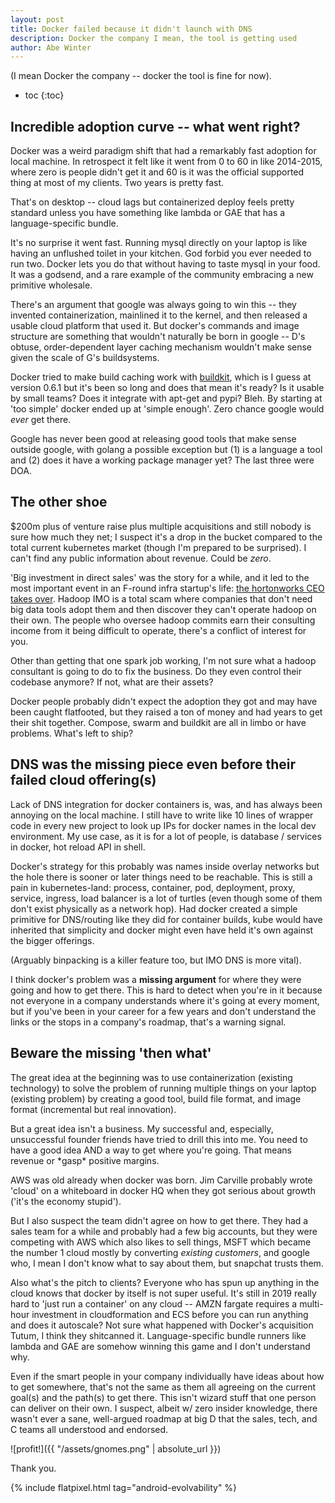 ```yaml
---
layout: post
title: Docker failed because it didn't launch with DNS
description: Docker the company I mean, the tool is getting used
author: Abe Winter
---
```


(I mean Docker the company -- docker the tool is fine for now).

* toc
{:toc}

## Incredible adoption curve -- what went right?

Docker was a weird paradigm shift that had a remarkably fast adoption for local machine. In retrospect it felt like it went from 0 to 60 in like 2014-2015, where zero is people didn't get it and 60 is it was the official supported thing at most of my clients. Two years is pretty fast.

That's on desktop -- cloud lags but containerized deploy feels pretty standard unless you have something like lambda or GAE that has a language-specific bundle.

It's no surprise it went fast. Running mysql directly on your laptop is like having an unflushed toilet in your kitchen. God forbid you ever needed to run two. Docker lets you do that without having to taste mysql in your food. It was a godsend, and a rare example of the community embracing a new primitive wholesale.

There's an argument that google was always going to win this -- they invented containerization, mainlined it to the kernel, and then released a usable cloud platform that used it. But docker's commands and image structure are something that wouldn't naturally be born in google -- D's obtuse, order-dependent layer caching mechanism wouldn't make sense given the scale of G's buildsystems.

Docker tried to make build caching work with [buildkit](https://github.com/moby/buildkit), which is I guess at version 0.6.1 but it's been so long and does that mean it's ready? Is it usable by small teams? Does it integrate with apt-get and pypi? Bleh. By starting at 'too simple' docker ended up at 'simple enough'. Zero chance google would *ever* get there.

Google has never been good at releasing good tools that make sense outside google, with golang a possible exception but (1) is a language a tool and (2) does it have a working package manager yet? The last three were DOA.

## The other shoe

$200m plus of venture raise plus multiple acquisitions and still nobody is sure how much they net; I suspect it's a drop in the bucket compared to the total current kubernetes market (though I'm prepared to be surprised). I can't find any public information about revenue. Could be *zero*.

'Big investment in direct sales' was the story for a while, and it led to the most important event in an F-round infra startup's life: [the hortonworks CEO takes over](https://techcrunch.com/2019/05/08/steve-singh-stepping-down-as-docker-ceo/). Hadoop IMO is a total scam where companies that don't need big data tools adopt them and then discover they can't operate hadoop on their own. The people who oversee hadoop commits earn their consulting income from it being difficult to operate, there's a conflict of interest for you.

Other than getting that one spark job working, I'm not sure what a hadoop consultant is going to do to fix the business. Do they even control their codebase anymore? If not, what are their assets?

Docker people probably didn't expect the adoption they got and may have been caught flatfooted, but they raised a ton of money and had years to get their shit together. Compose, swarm and buildkit are all in limbo or have problems. What's left to ship?

## DNS was the missing piece even before their failed cloud offering(s)

Lack of DNS integration for docker containers is, was, and has always been annoying on the local machine. I still have to write like 10 lines of wrapper code in every new project to look up IPs for docker names in the local dev environment. My use case, as it is for a lot of people, is database / services in docker, hot reload API in shell.

Docker's strategy for this probably was names inside overlay networks but the hole there is sooner or later things need to be reachable. This is still a pain in kubernetes-land: process, container, pod, deployment, proxy, service, ingress, load balancer is a lot of turtles (even though some of them don't exist physically as a network hop). Had docker created a simple primitive for DNS/routing like they did for container builds, kube would have inherited that simplicity and docker might even have held it's own against the bigger offerings.

(Arguably binpacking is a killer feature too, but IMO DNS is more vital).

I think docker's problem was a **missing argument** for where they were going and how to get there. This is hard to detect when you're in it because not everyone in a company understands where it's going at every moment, but if you've been in your career for a few years and don't understand the links or the stops in a company's roadmap, that's a warning signal.

## Beware the missing 'then what'

The great idea at the beginning was to use containerization (existing technology) to solve the problem of running multiple things on your laptop (existing problem) by creating a good tool, build file format, and image format (incremental but real innovation).

But a great idea isn't a business. My successful and, especially, unsuccessful founder friends have tried to drill this into me. You need to have a good idea AND a way to get where you're going. That means revenue or \*gasp\* positive margins.

AWS was old already when docker was born. Jim Carville probably wrote 'cloud' on a whiteboard in docker HQ when they got serious about growth ('it's the economy stupid').

But I also suspect the team didn't agree on how to get there. They had a sales team for a while and probably had a few big accounts, but they were competing with AWS which also likes to sell things, MSFT which became the number 1 cloud mostly by converting *existing customers*, and google who, I mean I don't know what to say about them, but snapchat trusts them.

Also what's the pitch to clients? Everyone who has spun up anything in the cloud knows that docker by itself is not super useful. It's still in 2019 really hard to 'just run a container' on any cloud -- AMZN fargate requires a multi-hour investment in cloudformation and ECS before you can run anything and does it autoscale? Not sure what happened with Docker's acquisition Tutum, I think they shitcanned it. Language-specific bundle runners like lambda and GAE are somehow winning this game and I don't understand why.

Even if the smart people in your company individually have ideas about how to get somewhere, that's not the same as them all agreeing on the current goal(s) and the path(s) to get there. This isn't wizard stuff that one person can deliver on their own. I suspect, albeit w/ zero insider knowledge, there wasn't ever a sane, well-argued roadmap at big D that the sales, tech, and C teams all understood and endorsed.

![profit!]({{ "/assets/gnomes.png" | absolute_url }})

Thank you.

{% include flatpixel.html tag="android-evolvability" %}
